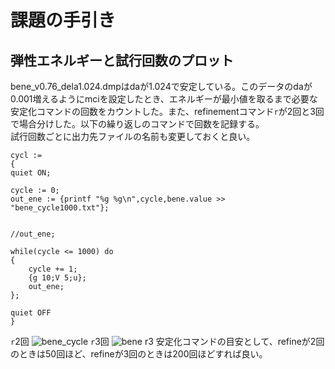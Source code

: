 # 課題の手引き
## 弾性エネルギーと試行回数のプロット
bene_v0.76_dela1.024.dmpはdaが1.024で安定している。このデータのdaが0.001増えるようにmciを設定したとき、エネルギーが最小値を取るまで必要な安定化コマンドの回数をカウントした。また、refinementコマンド`r`が2回と3回で場合分けした。以下の繰り返しのコマンドで回数を記録する。     
試行回数ごとに出力先ファイルの名前も変更しておくと良い。
```
cycl :=
{
quiet ON;

cycle := 0;
out_ene := {printf "%g %g\n",cycle,bene.value >> "bene_cycle1000.txt"};


//out_ene;

while(cycle <= 1000) do
{
	cycle += 1;
	{g 10;V 5;u};
	out_ene;
};

quiet OFF
}
```

`r`2回
![bene_cycle](https://github.com/chibatoshikaze/SurfaceEvolver/blob/patch-4/bendingEnergy/chiba/bene_r2_1000.png)
`r`3回
![bene r3](https://github.com/chibatoshikaze/SurfaceEvolver/blob/patch-4/bendingEnergy/chiba/bene_r3_1000.png)
安定化コマンドの目安として、refineが2回のときは50回ほど、refineが3回のときは200回ほどすれば良い。
